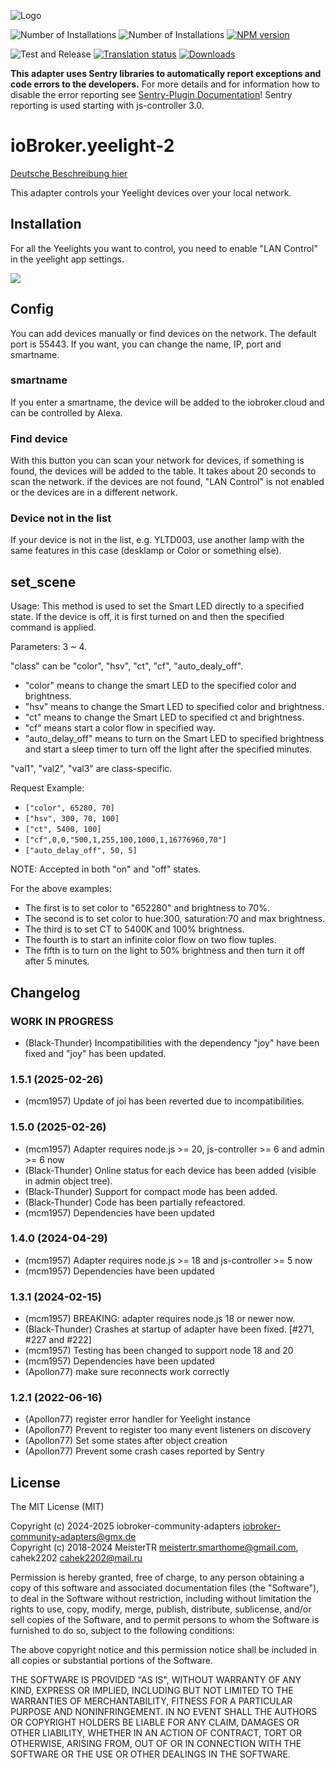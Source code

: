 ![Logo](admin/yeelight.png)

![Number of Installations](http://iobroker.live/badges/yeelight-2-installed.svg)
![Number of Installations](http://iobroker.live/badges/yeelight-2-stable.svg)
[![NPM version](http://img.shields.io/npm/v/iobroker.yeelight-2.svg)](https://www.npmjs.com/package/iobroker.yeelight-2)

![Test and Release](https://github.com/iobroker-community-adapters/ioBroker.yeelight-2/workflows/Test%20and%20Release/badge.svg)
[![Translation status](https://weblate.iobroker.net/widgets/adapters/-/yeelight-2/svg-badge.svg)](https://weblate.iobroker.net/engage/adapters/?utm_source=widget)
[![Downloads](https://img.shields.io/npm/dm/iobroker.yeelight-2.svg)](https://www.npmjs.com/package/iobroker.yeelight-2)

**This adapter uses Sentry libraries to automatically report exceptions and code errors to the developers.** For more details and for information how to disable the error reporting see [Sentry-Plugin Documentation](https://github.com/ioBroker/plugin-sentry#plugin-sentry)! Sentry reporting is used starting with js-controller 3.0.

# ioBroker.yeelight-2

[Deutsche Beschreibung hier](README_de.md)

This adapter controls your Yeelight devices over your local network.

## Installation

For all the Yeelights you want to control, you need to enable "LAN Control" in the yeelight app settings.

![](admin/lan.jpg)

## Config

You can add devices manually or find devices on the network. The default port is 55443. If you want, you can change the name, IP, port and smartname.

### smartname

If you enter a smartname, the device will be added to the iobroker.cloud and can be controlled by Alexa.

### Find device

With this button you can scan your network for devices, if something is found, the devices will be added to the table. It takes about 20 seconds to scan the network. if the devices are not found, "LAN Control" is not enabled or the devices are in a different network.

### Device not in the list

If your device is not in the list, e.g. YLTD003, use another lamp with the same features in this case (desklamp or Color or something else).

## set_scene

Usage: This method is used to set the Smart LED directly to a specified state. If the device is off, it is first turned on and then the specified command is applied.

Parameters: 3 ~ 4.

"class" can be "color", "hsv", "ct", "cf", "auto_dealy_off".

-   "color" means to change the smart LED to the specified color and brightness.
-   "hsv" means to change the Smart LED to specified color and brightness.
-   "ct" means to change the Smart LED to specified ct and brightness.
-   "cf" means start a color flow in specified way.
-   "auto_delay_off" means to turn on the Smart LED to specified brightness and start a sleep timer to turn off the light after the specified minutes.

"val1", "val2", "val3" are class-specific.

Request Example:

-   `["color", 65280, 70]`
-   `["hsv", 300, 70, 100]`
-   `["ct", 5400, 100]`
-   `["cf",0,0,"500,1,255,100,1000,1,16776960,70"]`
-   `["auto_delay_off", 50, 5]`

NOTE: Accepted in both "on" and "off" states.

For the above examples:

-   The first is to set color to "652280" and brightness to 70%.
-   The second is to set color to hue:300, saturation:70 and max brightness.
-   The third is to set CT to 5400K and 100% brightness.
-   The fourth is to start an infinite color flow on two flow tuples.
-   The fifth is to turn on the light to 50% brightness and then turn it off after 5 minutes.

## Changelog

<!--
    Placeholder for the next version (at the beginning of the line):
    ### **WORK IN PROGRESS**
-->

### **WORK IN PROGRESS**

-   (Black-Thunder) Incompatibilities with the dependency "joy" have been fixed and "joy" has been updated.

### 1.5.1 (2025-02-26)

-   (mcm1957) Update of joi has been reverted due to incompatibilities.

### 1.5.0 (2025-02-26)

-   (mcm1957) Adapter requires node.js >= 20, js-controller >= 6 and admin >= 6 now
-   (Black-Thunder) Online status for each device has been added (visible in admin object tree).
-   (Black-Thunder) Support for compact mode has been added.
-   (Black-Thunder) Code has been partially refeactored.
-   (mcm1957) Dependencies have been updated

### 1.4.0 (2024-04-29)

-   (mcm1957) Adapter requires node.js >= 18 and js-controller >= 5 now
-   (mcm1957) Dependencies have been updated

### 1.3.1 (2024-02-15)

-   (mcm1957) BREAKING: adapter requires node.js 18 or newer now.
-   (Black-Thunder) Crashes at startup of adapter have been fixed. [#271, #227 and #222]
-   (mcm1957) Testing has been changed to support node 18 and 20
-   (mcm1957) Dependencies have been updated
-   (Apollon77) make sure reconnects work correctly

### 1.2.1 (2022-06-16)

-   (Apollon77) register error handler for Yeelight instance
-   (Apollon77) Prevent to register too many event listeners on discovery
-   (Apollon77) Set some states after object creation
-   (Apollon77) Prevent some crash cases reported by Sentry

## License

The MIT License (MIT)

Copyright (c) 2024-2025 iobroker-community-adapters <iobroker-community-adapters@gmx.de>  
Copyright (c) 2018-2024 MeisterTR <meistertr.smarthome@gmail.com>, cahek2202 <cahek2202@mail.ru>

Permission is hereby granted, free of charge, to any person obtaining a copy
of this software and associated documentation files (the "Software"), to deal
in the Software without restriction, including without limitation the rights
to use, copy, modify, merge, publish, distribute, sublicense, and/or sell
copies of the Software, and to permit persons to whom the Software is
furnished to do so, subject to the following conditions:

The above copyright notice and this permission notice shall be included in
all copies or substantial portions of the Software.

THE SOFTWARE IS PROVIDED "AS IS", WITHOUT WARRANTY OF ANY KIND, EXPRESS OR
IMPLIED, INCLUDING BUT NOT LIMITED TO THE WARRANTIES OF MERCHANTABILITY,
FITNESS FOR A PARTICULAR PURPOSE AND NONINFRINGEMENT. IN NO EVENT SHALL THE
AUTHORS OR COPYRIGHT HOLDERS BE LIABLE FOR ANY CLAIM, DAMAGES OR OTHER
LIABILITY, WHETHER IN AN ACTION OF CONTRACT, TORT OR OTHERWISE, ARISING FROM,
OUT OF OR IN CONNECTION WITH THE SOFTWARE OR THE USE OR OTHER DEALINGS IN
THE SOFTWARE.
